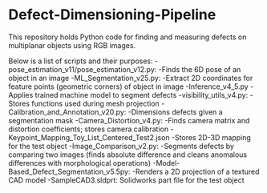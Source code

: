 # Defect-Dimensioning-Pipeline
This repository holds Python code for finding and measuring defects on multiplanar objects using RGB images. 

Below is a list of scripts and their purposes:
-pose_estimation_v11/pose_estimation_v12.py: 
  -Finds the 6D pose of an object in an image 
-ML_Segmentation_v25.py: 
  -Extract 2D coordinates for feature points (geometric corners) of object in image
-Inference_v4_5.py
  -Applies trained machine model to segment defects
-visibility_utils_v4.py:
  -Stores functions used during mesh projection 
-Calibration_and_Annotation_v20.py:
  -Dimensions defects given a segmentation mask
-Camera_Distortion_v4.py: 
  -Finds camera matrix and distortion coefficients; stores camera calibration
-Keypoint_Mapping_Toy_List_Centered_Test2.json
  -Stores 2D-3D mapping for the test object
-Image_Comparison_v2.py: 
  -Segments defects by comparing two images (finds absolute difference and cleans anomalous differences with morphological operations)
-Model-Based_Defect_Segmentation_v5.5py:
  -Renders a 2D projection of a textured CAD model
-SampleCAD3.sldprt: Solidworks part file for the test object

